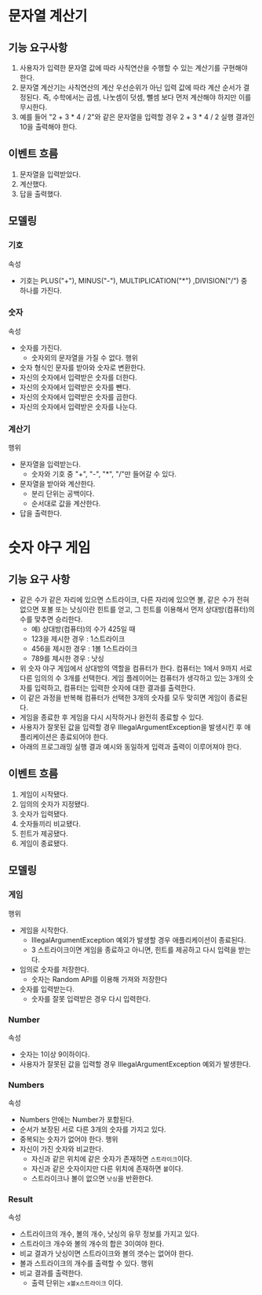 # 문자열 계산기

## 기능 요구사항

1. 사용자가 입력한 문자열 값에 따라 사칙연산을 수행할 수 있는 계산기를 구현해야 한다.
2. 문자열 계산기는 사칙연산의 계산 우선순위가 아닌 입력 값에 따라 계산 순서가 결정된다. 즉, 수학에서는 곱셈, 나눗셈이 덧셈, 뺄셈 보다 먼저 계산해야 하지만 이를 무시한다.
3. 예를 들어 "2 + 3 * 4 / 2"와 같은 문자열을 입력할 경우 2 + 3 * 4 / 2 실행 결과인 10을 출력해야 한다.

## 이벤트 흐름

1. 문자열을 입력받았다.
2. 계산했다.
3. 답을 출력했다.

## 모델링

### 기호

속성
- 기호는 PLUS("+"), MINUS("-"), MULTIPLICATION("*") ,DIVISION("/") 중 하나를 가진다.

### 숫자

속성
- 숫자를 가진다.
  - 숫자외의 문자열을 가질 수 없다.
행위
- 숫자 형식인 문자를 받아와 숫자로 변환한다.
- 자신의 숫자에서 입력받은 숫자를 더한다.
- 자신의 숫자에서 입력받은 숫자를 뺀다.
- 자신의 숫자에서 입력받은 숫자를 곱한다.
- 자신의 숫자에서 입력받은 숫자를 나눈다.

### 계산기

행위
- 문자열을 입력받는다.
  - 숫자와 기호 중 "+", "-", "*", "/"만 들어갈 수 있다.
- 문자열을 받아와 계산한다.
  - 분리 단위는 공백이다.
  - 순서대로 값을 계산한다.
- 답을 출력한다.


# 숫자 야구 게임

## 기능 요구 사항

- 같은 수가 같은 자리에 있으면 스트라이크, 다른 자리에 있으면 볼, 같은 수가 전혀 없으면 포볼 또는 낫싱이란 힌트를 얻고, 그 힌트를 이용해서 먼저 상대방(컴퓨터)의 수를 맞추면 승리한다.
  - 예) 상대방(컴퓨터)의 수가 425일 때
  - 123을 제시한 경우 : 1스트라이크
  - 456을 제시한 경우 : 1볼 1스트라이크
  - 789를 제시한 경우 : 낫싱
- 위 숫자 야구 게임에서 상대방의 역할을 컴퓨터가 한다. 컴퓨터는 1에서 9까지 서로 다른 임의의 수 3개를 선택한다. 게임 플레이어는 컴퓨터가 생각하고 있는 3개의 숫자를 입력하고, 컴퓨터는 입력한 숫자에 대한 결과를 출력한다.
- 이 같은 과정을 반복해 컴퓨터가 선택한 3개의 숫자를 모두 맞히면 게임이 종료된다.
- 게임을 종료한 후 게임을 다시 시작하거나 완전히 종료할 수 있다.
- 사용자가 잘못된 값을 입력할 경우 IllegalArgumentException을 발생시킨 후 애플리케이션은 종료되어야 한다.
- 아래의 프로그래밍 실행 결과 예시와 동일하게 입력과 출력이 이루어져야 한다.

## 이벤트 흐름

1. 게임이 시작됐다.
2. 임의의 숫자가 지정됐다.
3. 숫자가 입력됐다.
4. 숫자들끼리 비교됐다.
5. 힌트가 제공됐다.
6. 게임이 종료됐다.

## 모델링

### 게임

행위
- 게임을 시작한다.
  - IllegalArgumentException 예외가 발생할 경우 애플리케이션이 종료된다.
  - 3 스트라이크이면 게임을 종료하고 아니면, 힌트를 제공하고 다시 입력을 받는다.
- 임의로 숫자를 저장한다.
  - 숫자는 Random API를 이용해 가져와 저장한다
- 숫자를 입력받는다.
  - 숫자를 잘못 입력받은 경우 다시 입력한다.

### Number

속성
- 숫자는 1이상 9이하이다.
- 사용자가 잘못된 값을 입력할 경우 IllegalArgumentException 예외가 발생한다.

### Numbers

속성
- Numbers 안에는 Number가 포함된다.
- 순서가 보장된 서로 다른 3개의 숫자를 가지고 있다.
- 중복되는 숫자가 없어야 한다.
  행위
- 자신이 가진 숫자와 비교한다.
  - 자신과 같은 위치에 같은 숫자가 존재하면 `스트라이크`이다.
  - 자신과 같은 숫자이지만 다른 위치에 존재하면 `볼`이다.
  - 스트라이크나 볼이 없으면 `낫싱`을 반환한다.

### Result

속성
- 스트라이크의 개수, 볼의 개수, 낫싱의 유무 정보를 가지고 있다.
- 스트라이크 개수와 볼의 개수의 합은 3이여야 한다.
- 비교 결과가 낫싱이면 스트라이크와 볼의 갯수는 없어야 한다.
- 볼과 스트라이크의 개수를 출력할 수 있다.
  행위
- 비교 결과를 출력한다.
  - 출력 단위는 `x볼x스트라이크` 이다.
